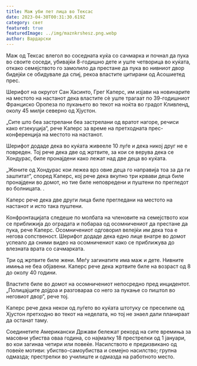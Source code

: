```yaml
---
title: Маж уби пет лица во Тексас
date: 2023-04-30T00:31:30.619Z
category: свет
featured: true
featuredImage: ../img/maznkrshesz.png.webp
author: Вардарски
---
```


Маж од Тексас влегол во соседната куќа со сачмарка и почнал да пука во своите соседи, убивајќи 8-годишно дете и уште четворица во куќата, откако семејството го замолило да престане да пука во нивниот двор бидејќи се обидувале да спиј, рекоа властите цитирани од Асошиетед прес.

Шерифот на округот Сан Хасинто, Грег Каперс, им изјави на новинарите на местото на настанот дека властите сè уште трагаат по 39-годишниот Франциско Оропеза по пукањето во текот на ноќта во градот Кливленд, околу 45 милји северно од Хјустон.

„Сите што беа застрелани беа застрелани од вратот нагоре, речиси како егзекуција“, рече Каперс за време на претходната прес-конференција на местото на настанот.

Шерифот додаде дека во куќата живееле 10 луѓе и дека никој друг не е повреден. Тој рече дека две од жртвите, за кои се верува дека се Хондурас, биле пронајдени како лежат над две деца во куќата.

„Жените од Хондурас кои лежеа врз овие деца го направија тоа за да ги заштитат“, според Каперс, кој рече дека вкупно три крвави деца биле пронајдени во домот, но тие биле неповредени и пуштени по прегледот во болницата. .

Каперс рече дека две други лица биле прегледани на местото на настанот и исто така пуштени.

Конфронтацијата следеше по молбата на членовите на семејството кои се приближија до оградата и побараа од осомничениот да престане да пука, рече Каперс. Осомничениот одговорил велејќи им дека тоа е негова сопственост. Шерифот додаде дека едно лице внатре во домот успеало да сними видео на осомничениот како се приближува до влезната врата со сачмарката.

Три од жртвите биле жени. Меѓу загинатите има маж и дете. Нивните имиња не беа објавени. Каперс рече дека жртвите биле на возраст од 8 до околу 40 години.

Властите биле во домот на осомничениот непосредно пред инцидентот. „Полицајците дојдоа и разговараа со него за пукање со пиштол во неговиот двор“, рече тој.

Каперс рече дека некои од луѓето во куќата штотуку се преселиле од Хјустон претходно во текот на неделата, но тој не знаел дали планираат да останат таму.

Соединетите Американски Држави бележат рекорд на сите времиња за масовни убиства оваа година, со најмалку 18 престрелки од 1 јануари, во кои загинаа четири или повеќе. Насилството е предизвикано од повеќе мотиви: убиство-самоубиства и семејно насилство; групна одмазда; престрелки во училиште и одмазда на работното место.
